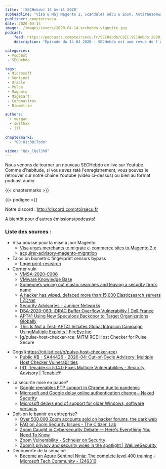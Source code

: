 ```yaml
---
title: '[SECHebdo] 14 Avril 2020'
subheadline: "Visa & Màj Magento 2, Scandales sécu & Zoom, Antiransomware Win 10, Pandémie & Sécurité, Biométrie, CornerVuln, Cours Azure Sentinel etc."
publisher: comptoirsecu
date: 2020-04-14
image:  /images/covers/2020-04-14-sechebdo-vignette.jpg
podcast:
    feed: https://podcasts.comptoirsecu.fr/SECHebdo/CSEC.SECHebdo.2020-04-14.m4a
    description: "Épisode du 14 04 2020 - SECHebdo est une revue de l'actualité cybersécurité réalisée en live sur Youtube, généralement le mardi soir."

categories:
 - Podcast
 - SECHebdo

tags:
 - Microsoft
 - Sentinel
 - Oracle
 - Pulse
 - Magento
 - MageCart
 - Coronavirus
 - Biométrie

authors:
  - morgan
  - swithak
  - jil
  
chaptermarks:
  - "00:01:30|Todo"

video: "Qdx_lQol3hU"
---
```


Nous venons de tourner un nouveau SECHebdo en live sur Youtube. Comme d'habitude, si vous avez raté l'enregistrement, vous pouvez le retrouver sur notre chaîne Youtube (vidéo ci-dessus) ou bien au format podcast audio:

{{< chaptermarks >}}

{{< podigee >}}

Notre discord : <http://discord.comptoirsecu.fr>

A bientôt pour d'autres émissions/podcasts!

### Liste des sources :

*  Visa pousse pour la mise à jour Magento
	* [Visa urges merchants to migrate e-commerce sites to Magento 2.x](https://www.bleepingcomputer.com/news/security/visa-urges-merchants-to-migrate-e-commerce-sites-to-magento-2x/)
	* [acquirer-advisory-magento-migration](https://usa.visa.com/content/dam/VCOM/global/support-legal/documents/acquirer-advisory-magento-migration.pdf)
*  Talos on biometric fingerprint sensors bypass
	* [fingerprint-research](https://blog.talosintelligence.com/2020/04/fingerprint-research.html)
*  Corner vuln
	* [VMSA-2020-0006](https://www.vmware.com/security/advisories/VMSA-2020-0006.html)
	* [VMware Knowledge Base](https://kb.vmware.com/s/article/78543)
	* [Someone’s wiping out elastic searches and leaving a security firm’s name](https://www.databreaches.net/someones-wiping-out-elastic-searches-and-leaving-a-security-firms-name/)
	* [A hacker has wiped, defaced more than 15,000 Elasticsearch servers | ZDNet](https://www.zdnet.com/article/a-hacker-has-wiped-defaced-more-than-15000-elasticsearch-servers/)
	* [Security Advisories - Juniper Networks](https://kb.juniper.net/InfoCenter/index?page=content&channel=SECURITY_ADVISORIES)
	* [DSA-2020-063: iDRAC Buffer Overflow Vulnerability | Dell France](https://www.dell.com/support/article/fr-fr/sln320717/dsa-2020-063-idrac-buffer-overflow-vulnerability?lang=en)
	* [APT41 Using New Speculoos Backdoor to Target Organizations Globally](https://unit42.paloaltonetworks.com/apt41-using-new-speculoos-backdoor-to-target-organizations-globally/)
	* [This Is Not a Test: APT41 Initiates Global Intrusion Campaign UsingMultiple Exploits | FireEye Inc](https://www.fireeye.com/blog/threat-research/2020/03/apt41-initiates-global-intrusion-campaign-using-multiple-exploits.html)
	* [g/pulse-host-checker-rce: MITM RCE Host Checker for Pulse Secure
 - Gogs](https://git.lsd.cat/g/pulse-host-checker-rce)
	* [Public KB - SA44426 - 2020-04: Out-of-Cycle Advisory: Multiple Host Checker Vulnerabilities](https://kb.pulsesecure.net/articles/Pulse_Security_Advisories/SA44426)
	* [[R1] Tenable.sc 5.14.0 Fixes Multiple Vulnerabilities - Security Advisory | Tenable®](https://www.tenable.com/security/tns-2020-02)
*  La sécurité mise en pause?
	* [Google reenables FTP support in Chrome due to pandemic](https://www.bleepingcomputer.com/news/google/google-reenables-ftp-support-in-chrome-due-to-pandemic/)
	* [Microsoft and Google delay online authentication change – Naked Security](https://nakedsecurity.sophos.com/2020/04/14/microsoft-and-google-delay-online-authentication-change/)
	* [Microsoft delays end of support for older Windows, software versions](https://www.bleepingcomputer.com/news/microsoft/microsoft-delays-end-of-support-for-older-windows-software-versions/)
*  Doit-on le bannir en entreprise?
	* [Over 500,000 Zoom accounts sold on hacker forums, the dark web](https://www.bleepingcomputer.com/news/security/over-500-000-zoom-accounts-sold-on-hacker-forums-the-dark-web/)
	* [FAQ on Zoom Security Issues - The Citizen Lab](https://citizenlab.ca/2020/04/faq-on-zoom-security-issues/)
	* [Zoom Caught in Cybersecurity Debate — Here's Everything You Need To Know](https://thehackernews.com/2020/04/zoom-cybersecurity-hacking.html)
	* [Zoom Vulnerability - Schneier on Security](https://www.schneier.com/blog/archives/2019/07/zoom_vulnerabil.html)
	* [Zoom’s privacy and security woes in the spotlight | WeLiveSecurity](https://www.welivesecurity.com/2020/04/03/zoom-privacy-security-spotlight/)
*  Découverte de la semaine
	* [Become an Azure Sentinel Ninja: The complete level 400 training - Microsoft Tech Community - 1246310](https://techcommunity.microsoft.com/t5/azure-sentinel/become-an-azure-sentinel-ninja-the-complete-level-400-training/ba-p/1246310)
